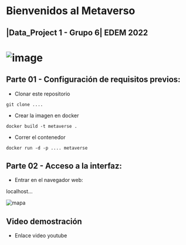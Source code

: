 # Bienvenidos al Metaverso

## |Data_Project 1 - Grupo 6| EDEM 2022



# ![image](https://user-images.githubusercontent.com/84716641/152009071-d3c25b43-573e-4069-95c2-09dcef797772.jpeg)



## Parte 01 - Configuración de requisitos previos:

- Clonar este repositorio

`git clone ....`

- Crear la imagen en docker

`docker build -t metaverse .`

- Correr el contenedor

`docker run -d -p .... metaverse`

## Parte 02 - Acceso a la interfaz:

- Entrar en el navegador web:

localhost...


![mapa](https://user-images.githubusercontent.com/84716641/152029011-5b956522-c2ad-4856-8f7c-b0a51244f84c.png)



## Video demostración

- Enlace video youtube



